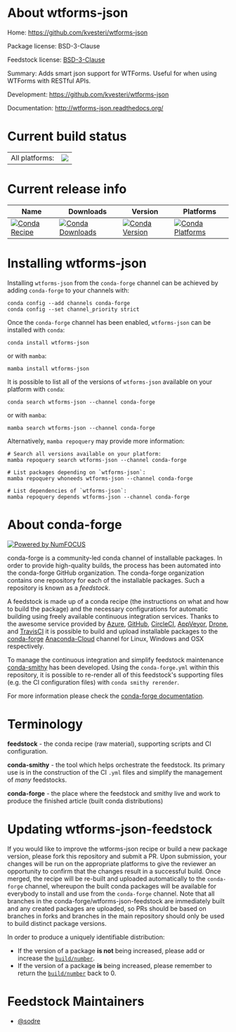 About wtforms-json
==================

Home: https://github.com/kvesteri/wtforms-json

Package license: BSD-3-Clause

Feedstock license: [BSD-3-Clause](https://github.com/conda-forge/wtforms-json-feedstock/blob/main/LICENSE.txt)

Summary: Adds smart json support for WTForms. Useful for when using WTForms with RESTful APIs.

Development: https://github.com/kvesteri/wtforms-json

Documentation: http://wtforms-json.readthedocs.org/

Current build status
====================


<table><tr><td>All platforms:</td>
    <td>
      <a href="https://dev.azure.com/conda-forge/feedstock-builds/_build/latest?definitionId=7335&branchName=main">
        <img src="https://dev.azure.com/conda-forge/feedstock-builds/_apis/build/status/wtforms-json-feedstock?branchName=main">
      </a>
    </td>
  </tr>
</table>

Current release info
====================

| Name | Downloads | Version | Platforms |
| --- | --- | --- | --- |
| [![Conda Recipe](https://img.shields.io/badge/recipe-wtforms--json-green.svg)](https://anaconda.org/conda-forge/wtforms-json) | [![Conda Downloads](https://img.shields.io/conda/dn/conda-forge/wtforms-json.svg)](https://anaconda.org/conda-forge/wtforms-json) | [![Conda Version](https://img.shields.io/conda/vn/conda-forge/wtforms-json.svg)](https://anaconda.org/conda-forge/wtforms-json) | [![Conda Platforms](https://img.shields.io/conda/pn/conda-forge/wtforms-json.svg)](https://anaconda.org/conda-forge/wtforms-json) |

Installing wtforms-json
=======================

Installing `wtforms-json` from the `conda-forge` channel can be achieved by adding `conda-forge` to your channels with:

```
conda config --add channels conda-forge
conda config --set channel_priority strict
```

Once the `conda-forge` channel has been enabled, `wtforms-json` can be installed with `conda`:

```
conda install wtforms-json
```

or with `mamba`:

```
mamba install wtforms-json
```

It is possible to list all of the versions of `wtforms-json` available on your platform with `conda`:

```
conda search wtforms-json --channel conda-forge
```

or with `mamba`:

```
mamba search wtforms-json --channel conda-forge
```

Alternatively, `mamba repoquery` may provide more information:

```
# Search all versions available on your platform:
mamba repoquery search wtforms-json --channel conda-forge

# List packages depending on `wtforms-json`:
mamba repoquery whoneeds wtforms-json --channel conda-forge

# List dependencies of `wtforms-json`:
mamba repoquery depends wtforms-json --channel conda-forge
```


About conda-forge
=================

[![Powered by
NumFOCUS](https://img.shields.io/badge/powered%20by-NumFOCUS-orange.svg?style=flat&colorA=E1523D&colorB=007D8A)](https://numfocus.org)

conda-forge is a community-led conda channel of installable packages.
In order to provide high-quality builds, the process has been automated into the
conda-forge GitHub organization. The conda-forge organization contains one repository
for each of the installable packages. Such a repository is known as a *feedstock*.

A feedstock is made up of a conda recipe (the instructions on what and how to build
the package) and the necessary configurations for automatic building using freely
available continuous integration services. Thanks to the awesome service provided by
[Azure](https://azure.microsoft.com/en-us/services/devops/), [GitHub](https://github.com/),
[CircleCI](https://circleci.com/), [AppVeyor](https://www.appveyor.com/),
[Drone](https://cloud.drone.io/welcome), and [TravisCI](https://travis-ci.com/)
it is possible to build and upload installable packages to the
[conda-forge](https://anaconda.org/conda-forge) [Anaconda-Cloud](https://anaconda.org/)
channel for Linux, Windows and OSX respectively.

To manage the continuous integration and simplify feedstock maintenance
[conda-smithy](https://github.com/conda-forge/conda-smithy) has been developed.
Using the ``conda-forge.yml`` within this repository, it is possible to re-render all of
this feedstock's supporting files (e.g. the CI configuration files) with ``conda smithy rerender``.

For more information please check the [conda-forge documentation](https://conda-forge.org/docs/).

Terminology
===========

**feedstock** - the conda recipe (raw material), supporting scripts and CI configuration.

**conda-smithy** - the tool which helps orchestrate the feedstock.
                   Its primary use is in the construction of the CI ``.yml`` files
                   and simplify the management of *many* feedstocks.

**conda-forge** - the place where the feedstock and smithy live and work to
                  produce the finished article (built conda distributions)


Updating wtforms-json-feedstock
===============================

If you would like to improve the wtforms-json recipe or build a new
package version, please fork this repository and submit a PR. Upon submission,
your changes will be run on the appropriate platforms to give the reviewer an
opportunity to confirm that the changes result in a successful build. Once
merged, the recipe will be re-built and uploaded automatically to the
`conda-forge` channel, whereupon the built conda packages will be available for
everybody to install and use from the `conda-forge` channel.
Note that all branches in the conda-forge/wtforms-json-feedstock are
immediately built and any created packages are uploaded, so PRs should be based
on branches in forks and branches in the main repository should only be used to
build distinct package versions.

In order to produce a uniquely identifiable distribution:
 * If the version of a package **is not** being increased, please add or increase
   the [``build/number``](https://docs.conda.io/projects/conda-build/en/latest/resources/define-metadata.html#build-number-and-string).
 * If the version of a package **is** being increased, please remember to return
   the [``build/number``](https://docs.conda.io/projects/conda-build/en/latest/resources/define-metadata.html#build-number-and-string)
   back to 0.

Feedstock Maintainers
=====================

* [@sodre](https://github.com/sodre/)


